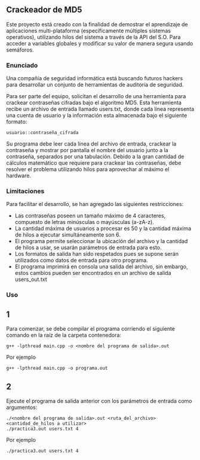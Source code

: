 ## Crackeador de MD5

Este proyecto está creado con la finalidad de demostrar el aprendizaje
de aplicaciones multi-plataforma (específicamente múltiples sistemas operativos), utilizando hilos del sistema
a través de la API del S.O. Para acceder a variables globales y modificar su valor
de manera segura usando semáforos.

### Enunciado

Una compañía de seguridad informática está buscando futuros hackers para desarrollar un conjunto de herramientas de auditoría de seguridad.

Para ser parte del equipo, solicitan el desarrollo de una herramienta para crackear contraseñas
cifradas bajo el algoritmo MD5. Esta herramienta recibe un archivo de entrada llamado users.txt,
donde cada línea representa una cuenta de usuario y la información esta almacenada bajo el
siguiente formato:

```
usuario::contraseña_cifrada
```

Su programa debe leer cada línea del archivo de entrada, crackear la contraseña y
mostrar por pantalla el nombre del usuario junto a la contraseña, separados por una tabulación.
Debido a la gran cantidad de cálculos matemático que requiere para crackear las contraseñas, debe resolver el problema utilizando hilos
para aprovechar al máximo el hardware.

### Limitaciones

Para facilitar el desarrollo, se han agregado las siguientes restricciones:

- Las contraseñas poseen un tamaño máximo de 4 caracteres, compuesto de letras minúsculas o mayúsculas (a-zA-z).
- La cantidad máxima de usuarios a procesar es 50 y la cantidad máxima de hilos a ejecutar simultáneamente son 6.
- El programa permite seleccionar la ubicación del archivo y la cantidad de hilos a usar, se usarán parámetros de entrada para esto.
- Los formatos de salida han sido respetados pues se supone serán utilizados como datos de entrada para otro programa.
- El programa imprimirá en consola una salida del archivo, sin embargo, estos cambios pueden ser encontrados en un archivo de salida users_out.txt

### Uso

## 1

Para comenzar, se debe compilar el programa corriendo el siguiente comando en la raíz de la carpeta contenedora:

```
g++ -lpthread main.cpp -o <nombre del programa de salida>.out

```

Por ejemplo

```
g++ -lpthread main.cpp -o programa.out
```

## 2

Ejecute el programa de salida anterior con los parámetros de entrada como argumentos:

```
./<nombre del programa de salida>.out <ruta_del_archivo> <cantidad_de_hilos a utilizar>
./practica3.out users.txt 4
```

Por ejemplo

```
./practica3.out users.txt 4
```
